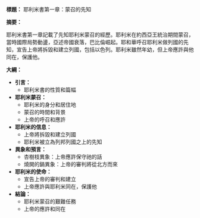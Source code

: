 **標題：** 耶利米書第一章：蒙召的先知

**摘要：**

耶利米書第一章記載了先知耶利米蒙召的經歷。耶利米在約西亞王統治期間蒙召，當時國際局勢動盪，亞述帝國衰落，巴比倫崛起。耶和華呼召耶利米做列國的先知，宣告上帝將拆毀和建立列國，包括以色列。耶利米雖然年幼，但上帝應許與他同在，保護他。

**大綱：**

* **引言：**
    * 耶利米書的性質和篇幅
* **耶利米蒙召：**
    * 耶利米的身分和居住地
    * 蒙召的時間和背景
    * 上帝的呼召和應許
* **耶利米的信息：**
    * 上帝將拆毀和建立列國
    * 耶利米被立為列邦列國之上的先知
* **異象和預言：**
    * 杏樹枝異象：上帝應許保守祂的話
    * 燒開的鍋異象：上帝的審判將從北方而來
* **耶利米的使命：**
    * 宣告上帝的審判和建立
    * 上帝應許與耶利米同在，保護他
* **結論：**
    * 耶利米蒙召的艱難任務
    * 上帝的應許和同在